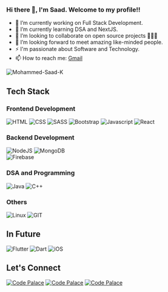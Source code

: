 ### Hi there 👋, I'm Saad. Welcome to my profile!!

<!--
**Mohammed-Saad-K/Mohammed-Saad-K** is a ✨ _special_ ✨ repository because its `README.md` (this file) appears on your GitHub profile.

Here are some ideas to get you started:-->

- 🔭 I’m currently working on Full Stack Development.
- 🌱 I’m currently learning DSA and NextJS. 
- 👯 I’m looking to collaborate on open source projects 🧑🏻‍💻
- 🤔 I’m looking forward to meet amazing like-minded people.
- ⚡ I'm passionate about Software and Technology.
- 📫 How to reach me: <a href="mailto:mohammedsaadk1252@gmail.com">Gmail</a>
<p align="left"> <img src = "https://komarev.com/ghpvc/?username=Mohammed-Saad-K&color=green&style=flat-square" alt="Mohammed-Saad-K" /> </p>


## Tech Stack

### Frontend Development
![HTML](https://img.shields.io/badge/html5-%3776AB.svg?style=for-the-badge&logo=html5&logoColor=white&color=E34F26)
![CSS](https://img.shields.io/badge/css3-%1572B6.svg?style=for-the-badge&logo=css3&logoColor=white&color=1572B6)
![SASS](https://img.shields.io/badge/SASS-hotpink.svg?style=for-the-badge&logo=SASS&logoColor=white)
![Bootstrap](https://img.shields.io/badge/bootstrap-%23563D7C.svg?style=for-the-badge&logo=bootstrap&logoColor=white)
![Javascript](https://img.shields.io/badge/javscript-%F7DF1E.svg?style=for-the-badge&logo=javascript&logoColor=black&color=F7DF1E)
![React](https://img.shields.io/badge/react-%2320232a.svg?style=for-the-badge&logo=react&logoColor=%2361DAFB)


### Backend Development
![NodeJS](https://img.shields.io/badge/node.js-6DA55F?style=for-the-badge&logo=node.js&logoColor=white)
![MongoDB](https://img.shields.io/badge/MongoDB-%234ea94b.svg?style=for-the-badge&logo=mongodb&logoColor=white)
<br />
![Firebase](https://img.shields.io/badge/Firebase-039BE5?style=for-the-badge&logo=Firebase&logoColor=white)
<br/>

### DSA and Programming
![Java](https://img.shields.io/badge/java-%23ED8B00.svg?style=for-the-badge&logo=openjdk&logoColor=white)
![C++](https://img.shields.io/badge/C%2B%2B-00599C?style=for-the-badge&logo=c%2B%2B&logoColor=white)

### Others
![Linux](https://img.shields.io/badge/Linux-FCC624?style=for-the-badge&logo=linux&logoColor=black)
![GIT](https://img.shields.io/badge/git-%3776AB.svg?style=for-the-badge&logo=git&logoColor=white&color=F05032)

## In Future
![Flutter](https://img.shields.io/badge/Flutter-%2302569B.svg?style=for-the-badge&logo=Flutter&logoColor=white)
![Dart](https://img.shields.io/badge/dart-%230175C2.svg?style=for-the-badge&logo=dart&logoColor=white)
![iOS](https://img.shields.io/badge/iOS-000000?style=for-the-badge&logo=ios&logoColor=white)

<!--## Stats
[![GitHub Streak](https://streak-stats.demolab.com?user=Mohammed-Saad-K&theme=github-dark-dimmed&hide_border=true)](https://git.io/streak-stats)-->

<!--
<br />
<a href = "https://github.com/Mohammed-Saad-K"> <img align = "center" src = "https://github-readme-stats.vercel.app/api/top-langs/?username=Mohammed-Saad-K&layout=compact&theme=buefy&hide_border=true" /> </a> -->

##  Let's Connect
[![Code Palace](https://img.shields.io/badge/LinkedIn-0077B5?style=for-the-badge&logo=linkedin&logoColor=white)](https://www.linkedin.com/in/mohammed-saad-k-622595220/)
[![Code Palace](https://img.shields.io/badge/Twitter-1DA1F2?style=for-the-badge&logo=twitter&logoColor=white)](https://twitter.com/SaadCoder)
[![Code Palace](https://img.shields.io/badge/Gmail-BB001B?style=for-the-badge&logo=gmail&logoColor=white)](mailto:mohammedsaadk120502@gmail.com)
